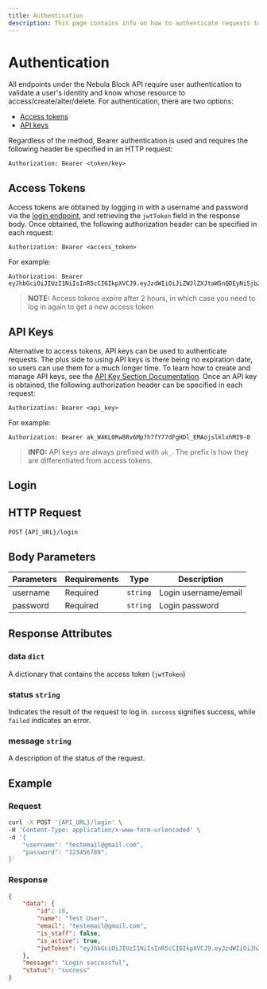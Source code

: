 ```yaml
---
title: Authentication
description: This page contains info on how to authenticate requests to the Nebula Block API.
---
```


# Authentication

All endpoints under the Nebula Block API require user authentication to validate a user's identity 
and know whose resource to access/create/alter/delete. For authentication, there are two options:
- [Access tokens](#access-tokens)
- [API keys](#api-keys)

Regardless of the method, Bearer authentication is used and requires the following header be specified in an HTTP request:
```
Authorization: Bearer <token/key>
```

## Access Tokens

Access tokens are obtained by logging in with a username and password via the [login endpoint](#login), and retrieving
the `jwtToken` field in the response body. Once obtained, the following authorization header can be specified in each
request:

```
Authorization: Bearer <access_token>
```

For example:

```
Authorization: Bearer eyJhbGciOiJIUzI1NiIsInR5cCI6IkpXVCJ9.eyJzdWIiOiJiZWJlZXJtaW5nQDEyNi5jb20iLCJyb2xlcyI6WyJHVUVTVCJdLCJleHAiOjE3MzAzOTM5NTMsInNjb3BlcyI6WyJHVUVTVCJdfQ.IVMMITYihqkMszTo_x7uP6gocxgN5RLfLZiJY8VqEyk
```

> **NOTE:**  Access tokens expire after 2 hours, in which case you need to log in again to get a new access token

## API Keys

Alternative to access tokens, API keys can be used to authenticate requests. The plus side to using API keys is there 
being no expiration date, so users can use them for a much longer time. To learn how to create and manage API keys, see the
[API Key Section Documentation](../API_Reference/API_Key/Create_API_Key.md). Once an API key is obtained, the following
authorization header can be specified in each request:

```
Authorization: Bearer <api_key>
```

For example:

```
Authorization: Bearer ak_W4KL0Rw8Rv6Mp7h7fY77dFgHDl_EMAojslklxhMI9-0
```

> **INFO:** API keys are always prefixed with `ak_`. The prefix is how they are differentiated from access tokens.

## Login

## HTTP Request

`POST` `{API_URL}/login`

## Body Parameters

| Parameters | Requirements      | Type     | Description          |
|------------|--------------------|----------|----------------------|
| username   | Required    | `string` | Login username/email |
| password   | Required| `string` | Login password       |

## Response Attributes

### data `dict`

A dictionary that contains the access token (`jwtToken`)

### status `string`

Indicates the result of the request to log in. `success` signifies success, while `failed` indicates an error.

### message `string`

A description of the status of the request.

## Example

### Request

```bash
curl -X POST '{API_URL}/login' \
-H 'Content-Type: application/x-www-form-urlencoded' \
-d '{
    "username": "testemail@gmail.com",
    "password": "123456789",
}'
```

### Response

```json
{
    "data": {
        "id": 18,
        "name": "Test User",
        "email": "testemail@gmail.com",
        "is_staff": false,
        "is_active": true,
        "jwtToken": "eyJhbGciOiJIUzI1NiIsInR5cCI6IkpXVCJ9.eyJzdWIiOiJhZG1pbkBnbWFpbC5jb20iLCJyb2xlcyI6WyJBRE1JTiJdLCJleHAiOjE3MzA3NTg2MzYsInNjb3BlcyI6WyJBRE1JTiJdfQ.QwXYFII5y_V_9bIRQ3R-9W-jATjHa2yfklLaTQzVwS8"
    },
    "message": "Login successful",
    "status": "success"
}
```

